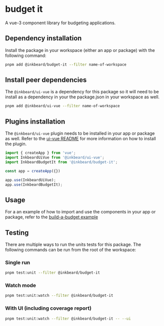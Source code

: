 # budget it
A vue-3 component library for budgeting applications.

## Dependency installation
Install the package in your workspace (either an app or package) with the following command:

```bash
pnpm add @inkbeard/budget-it --filter name-of-workspace
```

## Install peer dependencies
The `@inkbeard/ui-vue` is a dependency for this package so it will need to be install as a dependency in your the package.json in your workspace as well.

```bash
pnpm add @inkbeard/ui-vue --filter name-of-workspace
```

## Plugins installation
The `@inkbeard/ui-vue` plugin needs to be installed in your app or package as well. Refer to the [ui-vue README](https://github.com/inkbeard/monorepo/tree/main/packages/ui-vue) for more information on how to install the plugin.

```javascript
import { createApp } from 'vue';
import InkbeardUiVue from '@inkbeard/ui-vue';
import InkbeardBudgetIt from '@inkbeard/budget-it';

const app = createApp({})

app.use(InkbeardUiVue);
app.use(InkbeardBudgetIt);
```

## Usage
For a an example of how to import and use the components in your app or package, refer to the [build-a-budget example](https://github.com/inkbeard/monorepo/blob/main/apps/inkbeard/src/views/TheBudgetItExample.vue)

## Testing
There are multiple ways to run the units tests for this package. The following commands can be run from the root of the workspace:

### Single run
```bash
pnpm test:unit --filter @inkbeard/budget-it
```

### Watch mode
```bash
pnpm test:unit:watch --filter @inkbeard/budget-it
```

### With UI (including coverage report)
```bash
pnpm test:unit:watch --filter @inkbeard/budget-it -- --ui
```
